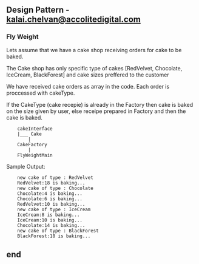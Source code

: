 ## Design Pattern - kalai.chelvan@accolitedigital.com
### Fly Weight

Lets assume that we have a cake shop receiving orders for cake to be baked.

The Cake shop has only specific type of cakes [RedVelvet, Chocolate, IceCream, BlackForest] and cake sizes preffered to the customer

We have received cake orders as array in the code. Each order is proccessed with cakeType.

If the CakeType (cake recepie) is already in the Factory then cake is baked on the size given by user, else receipe prepared in Factory and then the cake is baked.

        cakeInterface
        |___ Cake
            |
        CakeFactory
            |
        FlyWeightMain

Sample Output:

        new cake of type : RedVelvet
        RedVelvet:18 is baking...
        new cake of type : Chocolate
        Chocolate:4 is baking...
        Chocolate:6 is baking...
        RedVelvet:10 is baking...
        new cake of type : IceCream
        IceCream:8 is baking...
        IceCream:10 is baking...
        Chocolate:14 is baking...
        new cake of type : BlackForest
        BlackForest:18 is baking...

## end